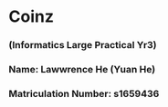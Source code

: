 # Coinz
### (Informatics Large Practical Yr3)
### Name: Lawwrence He (Yuan He)
### Matriculation Number: s1659436
